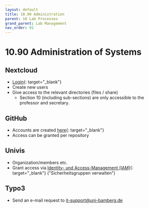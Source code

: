 ```yaml
---
layout: default
title: 10.90 Administration
parent: 10 Lab Processes
grand_parent: Lab Management
nav_order: 91
---
```


# 10.90 Administration of Systems

## Nextcloud

- [Login](https://nc-2272638881871040784.nextcloud-ionos.com){: target="_blank"}
- Create new users
- Give access to the relevant directories (files / share)
  - Section 10 (including sub-sections) are only accessible to the professor and secretary.

## GitHub

- Accounts are created [here](https://github.com/join){: target="_blank"}
- Access can be granted per repository

## Univis

- Organization/members etc.
- Grant access via [Identity- und Access-Management (IAM)](https://iam.uni-bamberg.de){: target="_blank"} ("Sicherheitsgruppen verwalten")

## Typo3

- Send an e-mail request to it-support@uni-bamberg.de 
